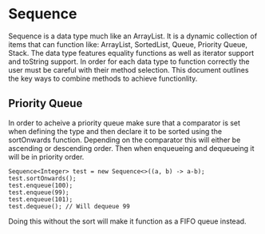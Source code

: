 # Sequence
Sequence is a data type much like an ArrayList. It is a dynamic collection of items that can function like: ArrayList, SortedList, Queue, Priority Queue, Stack. The data type features equality functions as well as iterator support and toString support. In order for each data type to function correctly the user must be careful with their method selection. This document outlines the key ways to combine methods to achieve functionlity.

## Priority Queue
In order to acheive a priority queue make sure that a comparator is set when defining the type and then declare it to be sorted using the sortOnwards function. Depending on the comparator this will either be ascending or descending order. Then when enqueueing and dequeueing it will be in priority order.

```
Sequence<Integer> test = new Sequence<>((a, b) -> a-b);
test.sortOnwards();
test.enqueue(100);
test.enqueue(99);
test.enqueue(101);
test.dequeue(); // Will dequeue 99
```

Doing this without the sort will make it function as a FIFO queue instead.
